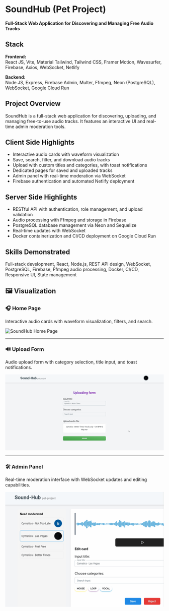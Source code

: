 # SoundHub (Pet Project)  
**Full-Stack Web Application for Discovering and Managing Free Audio Tracks**

## Stack

**Frontend:**  
React JS, Vite, Material Tailwind, Tailwind CSS, Framer Motion, Wavesurfer, Firebase, Axios, WebSocket, Netlify  

**Backend:**  
Node JS, Express, Firebase Admin, Multer, Ffmpeg, Neon (PostgreSQL), WebSocket, Google Cloud Run  

## Project Overview

SoundHub is a full-stack web application for discovering, uploading, and managing free-to-use audio tracks. It features an interactive UI and real-time admin moderation tools.

## Client Side Highlights

- Interactive audio cards with waveform visualization  
- Save, search, filter, and download audio tracks  
- Upload with custom titles and categories, with toast notifications  
- Dedicated pages for saved and uploaded tracks  
- Admin panel with real-time moderation via WebSocket  
- Firebase authentication and automated Netlify deployment  

## Server Side Highlights

- RESTful API with authentication, role management, and upload validation  
- Audio processing with Ffmpeg and storage in Firebase  
- PostgreSQL database management via Neon and Sequelize  
- Real-time updates with WebSocket  
- Docker containerization and CI/CD deployment on Google Cloud Run  

## Skills Demonstrated

Full-stack development, React, Node.js, REST API design, WebSocket, PostgreSQL, Firebase, Ffmpeg audio processing, Docker, CI/CD, Responsive UI, State management


## 🖼️ Visualization

### 🎧 Home Page
Interactive audio cards with waveform visualization, filters, and search.

![SoundHub Home Page](assets/visualization/Sound-Hub_home_page.gif)

---

### 🔊 Upload Form
Audio upload form with category selection, title input, and toast notifications.

![SoundHub Upload Form](assets/visualization/Sound-Hub_upload_form.gif)

---

### 🛠️ Admin Panel
Real-time moderation interface with WebSocket updates and editing capabilities.

![SoundHub Admin Panel](assets/visualization/Sound-Hub_admin_panel.gif)